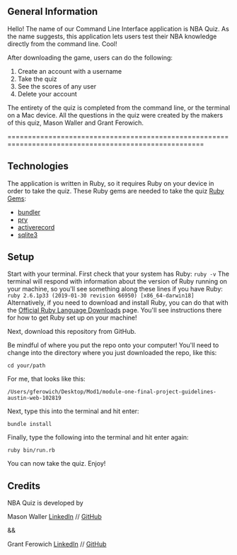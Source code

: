 ## General Information
Hello! The name of our Command Line Interface application is NBA Quiz. As the name suggests, this application lets users test their NBA knowledge directly from the command line. Cool! 

After downloading the game, users can do the following:

  1. Create an account with a username
  2. Take the quiz 
  3. See the scores of any user
  4. Delete your account
  
The entirety of the quiz is completed from the command line, or the terminal on a Mac device. All the questions in the quiz were created by the makers of this quiz, Mason Waller and Grant Ferowich. 

======================================================================================================

## Technologies 

The application is written in Ruby, so it requires Ruby on your device in order to take the quiz. These Ruby gems are needed to take the quiz [Ruby Gems](https://rubygems.org/): 

- [bundler](https://rubygems.org/gems/bundler)
- [pry](https://rubygems.org/gems/pry)
- [activerecord](https://rubygems.org/gems/activerecord)
- [sqlite3](https://rubygems.org/gems/sqlite3)

## Setup

Start with your terminal. First check that your system has Ruby: 
```ruby -v```
The terminal will respond with information about the version of Ruby running on your machine, so you'll see something along these lines if you have Ruby: 
```ruby 2.6.1p33 (2019-01-30 revision 66950) [x86_64-darwin18]```
Alternatively, if you need to download and install Ruby, you can do that with the [Official Ruby Language Downloads](https://www.ruby-lang.org/en/downloads/) page. You'll see instructions there for how to get Ruby set up on your machine! 

Next, download this repository from GitHub.

Be mindful of where you put the repo onto your computer! You'll need to change into the directory where you just downloaded the repo, like this: 

```cd your/path```

For me, that looks like this: 

```/Users/gferowich/Desktop/Mod1/module-one-final-project-guidelines-austin-web-102819```

Next, type this into the terminal and hit enter: 

```bundle install```

Finally, type the following into the terminal and hit enter again:

```ruby bin/run.rb``` 

You can now take the quiz. Enjoy! 

## Credits

NBA Quiz is developed by 

Mason Waller [LinkedIn](https://www.linkedin.com/in/mason-waller-49a087196/) // [GitHub](https://github.com/masonwaller)

&& 

Grant Ferowich [LinkedIn](https://www.linkedin.com/in/gferowich) // [GitHub](https://github.com/Clariti23)
